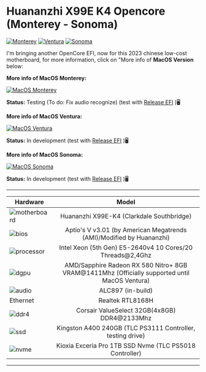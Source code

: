 # Huananzhi X99E K4 Opencore (Monterey - Sonoma)

[![Monterey](https://img.shields.io/badge/MontereyHackintosh-available_here-blue.svg)](https://github.com/sebasrock156/Huananzhi-X99E-K4-Opencore/tree/Monterey)
[![Ventura](https://img.shields.io/badge/VenturaHackintosh-in_development-orange.svg)](https://github.com/sebasrock156/Huananzhi-X99E-K4-Opencore/tree/Ventura)
[![Sonoma](https://img.shields.io/badge/SonomaHackintosh-early_development-red.svg)](https://github.com/sebasrock156/Huananzhi-X99E-K4-Opencore/tree/Sonoma)

I'm bringing another OpenCore EFI, now for this 2023 chinese low-cost motherboard, for more information, click on "More info of **MacOS Version** below:


**More info of MacOS Monterey:**

[![MacOS Monterey](https://i.imgur.com/xcZ2v8a.png)](https://github.com/sebasrock156/Huananzhi-X99E-K4-Opencore/tree/Monterey)

**Status:** Testing (To do: Fix audio recognize) (test with [Release EFI](https://github.com/sebasrock156/Huananzhi-X99E-K4-Opencore/releases) )🖥

**More info of MacOS Ventura:**

[![MacOS Ventura](https://i.imgur.com/KvpKPLD.png)](https://github.com/sebasrock156/Huananzhi-X99E-K4-Opencore/tree/Ventura)

**Status:** In development (test with [Release EFI](https://github.com/sebasrock156/Huananzhi-X99E-K4-Opencore/releases) )🖥

**More info of MacOS Sonoma:**

[![MacOS Sonoma](https://i.imgur.com/q5X0WXd.png)](https://github.com/sebasrock156/Huananzhi-X99E-K4-Opencore/tree/Sonoma)

**Status:** In development (test with [Release EFI](https://github.com/sebasrock156/Huananzhi-X99E-K4-Opencore/releases) )🖥


---

Hardware | Model
--- |:--:
![motherboard](https://i.imgur.com/rcyOyso.png) | Huananzhi X99E-K4 (Clarkdale Southbridge)
![bios](https://i.imgur.com/RmYixFt.png) | Aptio's V v3.01 (by American Megatrends (AMI)/Modified by Huananzhi)
![processor](https://i.imgur.com/K9VlfRK.png) | Intel Xeon (5th Gen) E5-2640v4 10 Cores/20 Threads@2,4Ghz
![dgpu](https://i.imgur.com/7TZmF2e.png) | AMD/Sapphire Radeon RX 580 Nitro+ 8GB VRAM@1411Mhz (Officially supported until MacOS Ventura)
![audio](https://i.imgur.com/A7RRuUn.png) | ALC897 (in-build)
Ethernet | Realtek RTL8168H
![ddr4](https://i.imgur.com/2oda3vY.png) | Corsair ValueSelect 32GB(4x8GB) DDR4@2133Mhz
![ssd](https://i.imgur.com/pozDx4X.png) | Kingston A400 240GB (TLC PS3111 Controller, testing drive)
![nvme](https://i.imgur.com/xbsV0Ia.png) | Kioxia Exceria Pro 1TB SSD Nvme (TLC PS5018 Controller)
---






